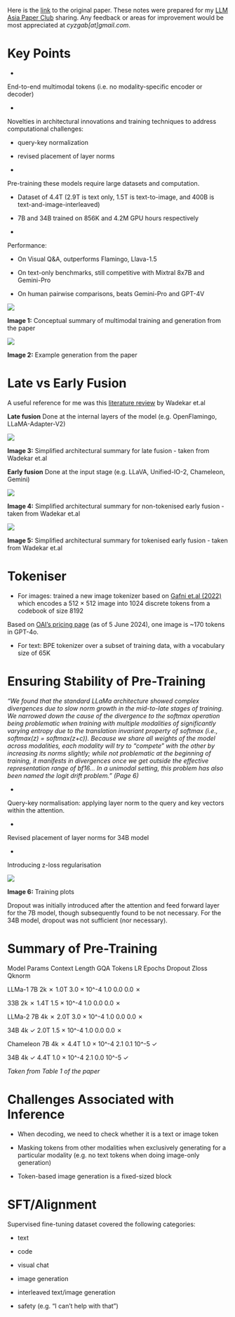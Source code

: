 







Here is the [link](https://arxiv.org/abs/2405.09818) to the original paper. These notes were prepared for my [LLM Asia Paper Club](https://lu.ma/dcogesvb) sharing. Any feedback or areas for improvement would be most appreciated at *cyzgab[at]gmail.com*.




# Key Points


- 
End-to-end multimodal tokens (i.e. no modality-specific encoder or decoder)


- 
Novelties in architectural innovations and training techniques to address computational challenges:


- query-key normalization

- revised placement of layer norms



- 
Pre-training these models require large datasets and computation.


- Dataset of 4.4T (2.9T is text only, 1.5T is text-to-image, and 400B is text-and-image-interleaved)

- 7B and 34B trained on 856K and 4.2M GPU hours respectively



- 
Performance:


- On Visual Q&A, outperforms Flamingo, Llava-1.5

- On text-only benchmarks, still competitive with Mixtral 8x7B and Gemini-Pro

- On human pairwise comparisons, beats Gemini-Pro and GPT-4V








![](thumbnail.jpg)

**Image 1:** Conceptual summary of multimodal training and generation from the paper






![](sample_generation.png)

**Image 2:** Example generation from the paper






# Late vs Early Fusion



A useful reference for me was this [literature review](https://arxiv.org/abs/2405.17927) by Wadekar et.al



**Late fusion** Done at the internal layers of the model (e.g. OpenFlamingo, LLaMA-Adapter-V2)





![](late_fusion_example.png)

**Image 3:** Simplified architectural summary for late fusion - taken from Wadekar et.al




**Early fusion** Done at the input stage (e.g. LLaVA, Unified-IO-2, Chameleon, Gemini)





![](early_fusion_encoder.png)

**Image 4:** Simplified architectural summary for non-tokenised early fusion - taken from Wadekar et.al






![](early_fusion_tokens.png)

**Image 5:** Simplified architectural summary for tokenised early fusion - taken from Wadekar et.al






# Tokeniser


- For images: trained a new image tokenizer based on [Gafni et.al (2022)](https://arxiv.org/abs/2203.13131) which encodes a 512 × 512 image into 1024 discrete tokens from a codebook of size 8192




Based on [OAI’s pricing page](https://openai.com/api/pricing/) (as of 5 June 2024), one image is ~170 tokens in GPT-4o.



- For text: BPE tokenizer over a subset of training data, with a vocabulary size of 65K





# Ensuring Stability of Pre-Training



*“We found that the standard LLaMa architecture showed complex divergences due to slow norm growth in the mid-to-late stages of training. We narrowed down the cause of the divergence to the softmax operation being problematic when training with multiple modalities of significantly varying entropy due to the translation invariant property of softmax (i.e., softmax(z) = softmax(z+c)). Because we share all weights of the model across modalities, each modality will try to “compete” with the other by increasing its norms slightly; while not problematic at the beginning of training, it manifests in divergences once we get outside the effective representation range of bf16… In a unimodal setting, this problem has also been named the logit drift problem.” (Page 6)*



- 
Query-key normalisation: applying layer norm to the query and key vectors within the attention.


- 
Revised placement of layer norms for 34B model


- 
Introducing z-loss regularisation







![](training_plots.png)

**Image 6:** Training plots




Dropout was initially introduced after the attention and feed forward layer for the 7B model, though subsequently found to be not necessary. For the 34B model, dropout was not sufficient (nor necessary).




# Summary of Pre-Training
















Model
Params
Context Length
GQA
Tokens
LR
Epochs
Dropout
Zloss
Qknorm




LLMa-1
7B
2k
✗
1.0T
3.0 × 10^-4
1.0
0.0
0.0
✗



33B
2k
✗
1.4T
1.5 × 10^-4
1.0
0.0
0.0
✗


LLMa-2
7B
4k
✗
2.0T
3.0 × 10^-4
1.0
0.0
0.0
✗



34B
4k
✓
2.0T
1.5 × 10^-4
1.0
0.0
0.0
✗


Chameleon
7B
4k
✗
4.4T
1.0 × 10^-4
2.1
0.1
10^-5
✓



34B
4k
✓
4.4T
1.0 × 10^-4
2.1
0.0
10^-5
✓




*Taken from Table 1 of the paper*




# Challenges Associated with Inference


- When decoding, we need to check whether it is a text or image token

- Masking tokens from other modalities when exclusively generating for a particular modality (e.g. no text tokens when doing image-only generation)

- Token-based image generation is a fixed-sized block





# SFT/Alignment


Supervised fine-tuning dataset covered the following categories:


- text

- code

- visual chat

- image generation

- interleaved text/image generation

- safety (e.g. “I can’t help with that”)






 

